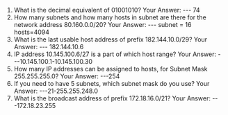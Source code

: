 1. What is the decimal equivalent of 01001010?
Your Answer: --- 74
2. How many subnets and how many hosts in subnet are there for the network
address 80.160.0.0/20?
Your Answer: --- subnet = 16 hosts=4094
3. What is the last usable host address of prefix 182.144.10.0/29?
Your Answer: --- 182.144.10.6
4. IP address 10.145.100.6/27 is a part of which host range?
Your Answer: ---10.145.100.1-10.145.100.30
5. How many IP addresses can be assigned to hosts, for Subnet Mask
255.255.255.0?
Your Answer: ---254
6. If you need to have 5 subnets, which subnet mask do you use?
Your Answer: ---21-255.255.248.0
7. What is the broadcast address of prefix 172.18.16.0/21?
Your Answer: ---172.18.23.255

